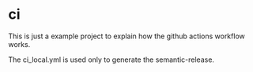 # ci
This is just a example project to explain how the github actions workflow works.

The ci_local.yml is used only to generate the semantic-release.


